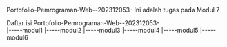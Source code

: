 Portofolio-Pemrograman-Web--202312053-
Ini adalah tugas pada Modul 7

Daftar isi 
 Portofolio-Pemrograman-Web--202312053-\
	|-----modul1
	|-----modul2
	|-----modul3
	|-----modul4
	|-----modul5
	|-----modul6
